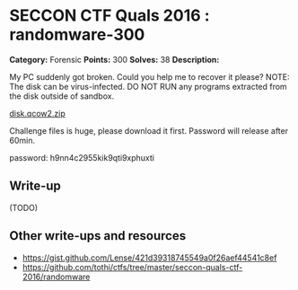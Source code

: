 # SECCON CTF Quals 2016 : randomware-300

**Category:** Forensic
**Points:** 300
**Solves:** 38
**Description:**

My PC suddenly got broken. Could you help me to recover it please?
NOTE: The disk can be virus-infected. DO NOT RUN any programs extracted from the disk outside of sandbox.

[disk.qcow2.zip](http://files.quals.seccon.jp/disk.qcow2.zip)

Challenge files is huge, please download it first. Password will release after 60min.

password: h9nn4c2955kik9qti9xphuxti

## Write-up

(TODO)

## Other write-ups and resources

* https://gist.github.com/Lense/421d39318745549a0f26aef44541c8ef
* https://github.com/tothi/ctfs/tree/master/seccon-quals-ctf-2016/randomware
